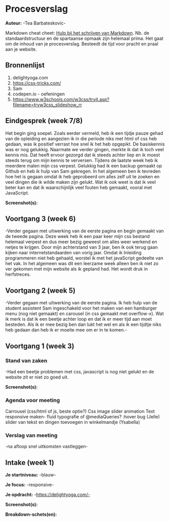 # Procesverslag
**Auteur:** -Tea Barbateskovic-

Markdown cheat cheet: [Hulp bij het schrijven van Markdown](https://github.com/adam-p/markdown-here/wiki/Markdown-Cheatsheet). Nb. de standaardstructuur en de spartaanse opmaak zijn helemaal prima. Het gaat om de inhoud van je procesverslag. Besteedt de tijd voor pracht en praal aan je website.



## Bronnenlijst
1. delightyoga.com
2. https://css-tricks.com/
3. Sam
4. codepen.io - oefeningen 
5. https://www.w3schools.com/w3css/tryit.asp?filename=tryw3css_slideshow_rr



## Eindgesprek (week 7/8)
Het begin ging soepel. Zoals eerder vermeld, heb ik een tijdje pauze gehad van de opleiding en aangezien ik in die periode niks met html of css heb gedaan, was ik positief verrast hoe snel ik het heb opgepikt. De basiskennis was er nog gelukkig.
Naarmate we verder gingen, merkte ik dat ik toch veel kennis mis. Dat heeft ervoor gezorgd dat ik steeds achter liep en ik moest steeds terug om mijn kennis te verversen. Tijdens de laatste week heb ik meerdere malen mijn css verpest. Gelukkig had ik een backup gemaakt op Github en heb ik hulp van Sam gekregen. 
In het algemeen ben ik tevreden hoe het is gegaan omdat ik heb geprobeerd om alles zelf uit te zoeken en veel dingen die ik wilde maken zijn gelukt. 
Wat ik ook weet is dat ik veel beter kan en dat ik waarschijnlijk veel fouten heb gemaakt, vooral met JavaScript. 


**Screenshot(s):**



## Voortgang 3 (week 6)

-Verder gegaan met uitwerking van de eerste pagina en begin gemaakt van de tweede pagina. Deze week heb ik een paar keer mijn css bestand helemaal verpest en dus meer bezig geweest om alles weer werkend en netjes te krijgen. Door mijn achterstand van 3 jaar, ben ik ook terug gaan kijken naar internetstandaarden van vorig jaar. Omdat ik Inleiding programmeren niet heb gehaald, worstel ik met het javaScript gedeelte van het vak.
In het algemeen was dit een leerzame week alleen ben ik niet zo ver gekomen met mijn website als ik gepland had. Het wordt druk in herfstreces. 


## Voortgang 2 (week 5)

-Verder gegaan met uitwerking van de eerste pagina. Ik heb hulp van de student assistent Sam ingeschakeld voor het maken van een hamburger menu (nog niet gemaakt) en carousel (in css gemaakt met overflow-x). Wat ik merk is dat ik een beetje achter loop en dat ik er meer tijd aan moet besteden. Als ik er mee bezig ben dan lukt het wel en als ik een tijdtje niks heb gedaan dan heb ik er moeite mee om er in te komen.-



## Voortgang 1 (week 3)

### Stand van zaken

-Had een beetje problemen met css, javascript is nog niet gelukt en de website zit er niet zo goed uit.

**Screenshot(s):**



### Agenda voor meeting

Carrousel (css/html of js, beste optie?) 
Css image slider animation 
Text responsive maken- fluid typografie of @mediaQueries? 
:hover bug (Jelle)
slider van tekst en dingen toevoegen in winkelmandje (Ysabella)

### Verslag van meeting

-na afloop snel uitkomsten vastleggen-



## Intake (week 1)

**Je startniveau:** -blauw-

**Je focus:** -responsive-

**Je opdracht:** -https://delightyoga.com/-

**Screenshot(s):**


**Breakdown-schets(en):**


